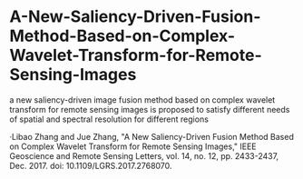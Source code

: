 # A-New-Saliency-Driven-Fusion-Method-Based-on-Complex-Wavelet-Transform-for-Remote-Sensing-Images
a new saliency-driven image fusion method based on complex wavelet transform for remote sensing images is proposed to satisfy different needs of spatial and spectral resolution for different regions

·Libao Zhang and Jue Zhang, "A New Saliency-Driven Fusion Method Based on Complex Wavelet Transform for Remote Sensing Images," IEEE Geoscience and Remote Sensing Letters, vol. 14, no. 12, pp. 2433-2437, Dec. 2017. doi: 10.1109/LGRS.2017.2768070.

